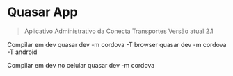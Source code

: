 # Quasar App

> Aplicativo Administrativo da Conecta Transportes
> Versão atual 2.1

Compilar em dev
quasar dev -m cordova -T browser
quasar dev -m cordova -T android

Compilar em dev no celular
quasar dev -m cordova
